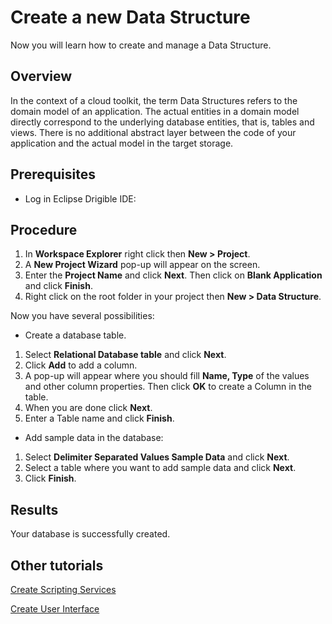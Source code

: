 # Create a new Data Structure
Now you will learn how to create and manage a Data Structure.
## Overview
In the context of a cloud toolkit, the term Data Structures refers to the domain model of an application. The actual entities in a domain model directly correspond to the underlying database entities, that is, tables and views. There is no additional abstract layer between the code of your application and the actual model in the target storage.
## Prerequisites

 - Log in Eclipse Drigible IDE:

## Procedure
1. In **Workspace Explorer** right click then **New > Project**.
2. A **New Project Wizard** pop-up will appear on the screen.
3. Enter the **Project Name** and click **Next**. Then click on **Blank Application** and click **Finish**.
4. Right click on the root folder in your project then **New > Data Structure**.

Now you have several possibilities:

 - Create a database table.
  1. Select **Relational Database table** and click **Next**.
  2. Click **Add** to add a column.
  3. A pop-up will appear where you should fill **Name, Type** of the values and other column properties. Then click **OK** to create a Column in the table.
  4. When you are done click **Next**.
  5. Enter a Table name and click **Finish**.

-	Add sample data in the database:
 1.	Select **Delimiter Separated Values Sample Data** and click **Next**.
 2.	Select a table where you want to add sample data and click **Next**.
 3.	Click **Finish**.

## Results

Your database is successfully created.

## Other tutorials
[Create Scripting Services](https://github.com/dirigiblelabs/curriculum/blob/master/LuchezarSerdarski/CreateScriptingServices.md)

[Create User Interface](https://github.com/dirigiblelabs/curriculum/blob/master/LuchezarSerdarski/CreateUserInterface.md)
